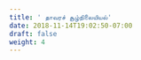 ```yaml
---
title: ' தாவரச் சூழ்நிலையியல்'
date: 2018-11-14T19:02:50-07:00
draft: false
weight: 4
---
```
















